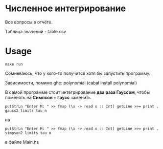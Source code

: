 # Численное интегрирование

Все вопросы в отчёте.

Таблица значений - table.csv

# Usage

```
make run
```

Сомневаюсь, что у кого-то получится хотя бы запустить программу.

Зависимости, помимо ghc: polynomial (cabal install polynomial)

В самой программе стоит интегрирование **два раза Гауссом**, чтобы поменять на **Симпсон + Гаусс** заменить 

```
putStrLn "Enter M: " >> fmap (\x -> read x :: Int) getLine >>= print . gauss2 limits tau n
```

на

```
putStrLn "Enter M: " >> fmap (\x -> read x :: Int) getLine >>= print . simpson2 limits tau n
```

в файле Main.hs
